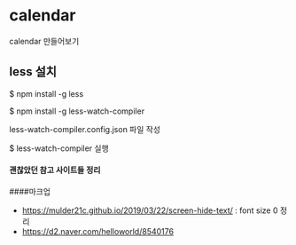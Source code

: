# calendar
calendar 만들어보기

## less 설치 
$ npm install -g less

$ npm install -g less-watch-compiler

less-watch-compiler.config.json 파일 작성

$ less-watch-compiler 실행


#### 괜찮았던 참고 사이트들 정리 
####마크업
- https://mulder21c.github.io/2019/03/22/screen-hide-text/ : font size 0 정리
- https://d2.naver.com/helloworld/8540176